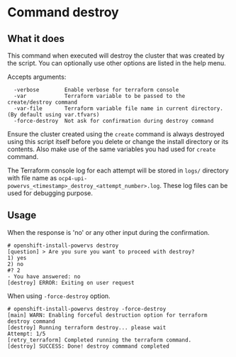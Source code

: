 # Command destroy

## What it does

This command when executed will destroy the cluster that was created by the script. You can optionally use other options are listed in the help menu.

Accepts arguments:

```
  -verbose        Enable verbose for terraform console
  -var            Terraform variable to be passed to the create/destroy command
  -var-file       Terraform variable file name in current directory. (By default using var.tfvars)
  -force-destroy  Not ask for confirmation during destroy command
```

Ensure the cluster created using the `create` command is always destroyed using this script itself before you delete or change the install directory or its contents. Also make use of the same variables you had used for `create` command.

The Terraform console log for each attempt will be stored in `logs/` directory with file name as `ocp4-upi-powervs_<timestamp>_destroy_<attempt_number>.log`. These log files can be used for debugging purpose.

## Usage

When the response is 'no' or any other input during the confirmation.

```
# openshift-install-powervs destroy
[question] > Are you sure you want to proceed with destroy?
1) yes
2) no
#? 2
- You have answered: no
[destroy] ERROR: Exiting on user request

```

When using `-force-destroy` option.

```
# openshift-install-powervs destroy -force-destroy
[main] WARN: Enabling forceful destruction option for terraform destroy command
[destroy] Running terraform destroy... please wait
Attempt: 1/5
[retry_terraform] Completed running the terraform command.
[destroy] SUCCESS: Done! destroy commmand completed

```
